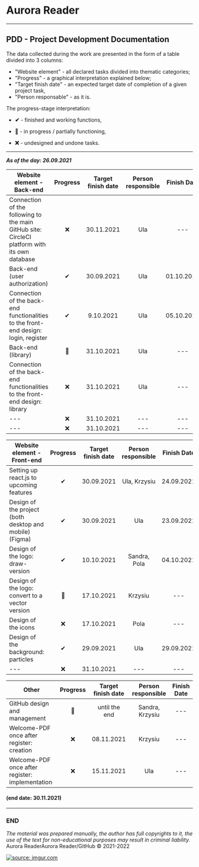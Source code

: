 # Aurora Reader

- - -

## PDD - Project Development Documentation

The data collected during the work are presented in the form of a table divided into 3 columns:
 - "Website element" - all declared tasks divided into thematic categories;
 - "Progress" - a graphical interpretation explained below;
 - "Target finish date" - an expected target date of completion of a given project task,
 - "Person responsable" - as it is.

The progress-stage interpretation:

- **✔** - finished and working functions,

- **🚧** - in progress / partially functioning,

- **❌** - undesigned and undone tasks.

- - -

***As of the day: 26.09.2021***


| Website element - Back-end | Progress | Target finish date | Person responsible | Finish Date |
|-|:-:|:-:|:-:|:-:|         
| Connection of the following to the main GitHub site: CircleCI platform with its own database |❌|30.11.2021|Ula| --- | 
| Back-end (user authorization) |✔|30.09.2021|Ula|01.10.2021| 
| Connection of the back-end functionalities to the front-end design: login, register|✔|9.10.2021|Ula|05.10.2021| 
| Back-end (library) |🚧|31.10.2021|Ula| --- | 
| Connection of the back-end functionalities to the front-end design: library |❌|31.10.2021| Ula | --- | 
| --- |❌|31.10.2021|---| --- | 
| --- |❌|31.10.2021|---| --- | 

| Website element - Front-end | Progress | Target finish date | Person responsible | Finish Date | 
|-|:-:|:-:|:-:|:-:| 
| Setting up react.js to upcoming features |✔|30.09.2021|Ula, Krzysiu| 24.09.2021 |   
| Design of the project (both desktop and mobile) (Figma) |✔|30.09.2021|Ula| 23.09.2021 | 
| Design of the logo: draw-version |✔|10.10.2021|Sandra, Pola| 04.10.2021 | 
| Design of the logo: convert to a vector version |🚧|17.10.2021|Krzysiu| --- | 
| Design of the icons |❌|17.10.2021|Pola| --- | 
| Design of the background: particles |✔|29.09.2021|Ula| 29.09.2021 | 
| --- |❌|31.10.2021|---| --- | 

| Other | Progress | Target finish date | Person responsible | Finish Date | 
|-|:-:|:-:|:-:|:-:|
| GitHub design and management |🚧|until the end|Sandra, Krzysiu| --- | 
| Welcome-PDF once after register: creation |❌|08.11.2021|Krzysiu| --- | 
| Welcome-PDF once after register: implementation |❌|15.11.2021|Ula| --- | 


#### (end date: 30.11.2021)

 - - - 

### END

 *The material was prepared manually, the author has full copyrights to it, the use of the text for non-educational purposes may result in criminal liability.*
 Aurora ReaderAurora Reader/GitHub © 2021-2022

<a href="https://imgur.com/ZTJCO6z"><img src="https://i.imgur.com/ZTJCO6zm.png" title="source: imgur.com" /></a>
